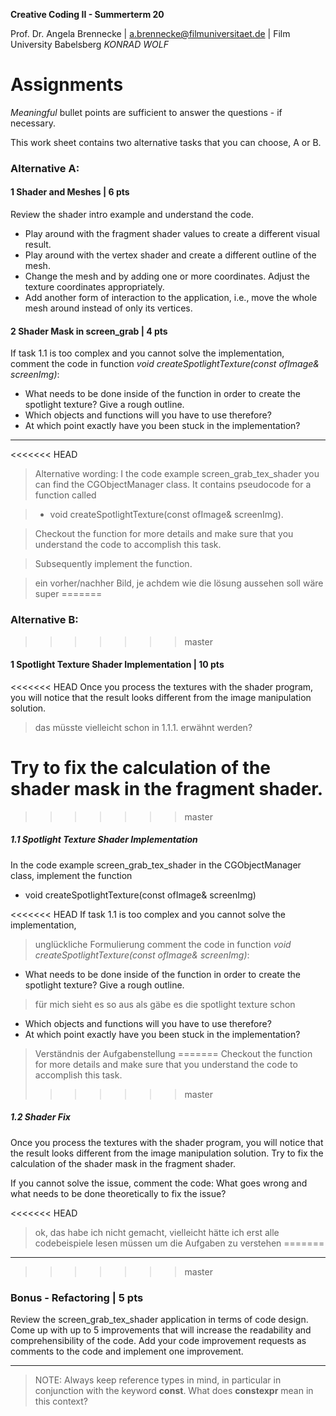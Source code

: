 <!-- ---  
title: Creative Coding II
author: Angela Brennecke
affiliation: Film University Babelsberg KONRAD WOLF
date: Summer term 20
---   -->
**Creative Coding II - Summerterm 20**

Prof. Dr. Angela Brennecke | a.brennecke@filmuniversitaet.de | Film University Babelsberg *KONRAD WOLF*


# Assignments

_Meaningful_ bullet points are sufficient to answer the questions - if necessary.

This work sheet contains two alternative tasks that you can choose, A or B.

### Alternative A:

#### 1 Shader and Meshes | 6 pts

Review the shader intro example and understand the code. 

- Play around with the fragment shader values to create a different visual result.
- Play around with the vertex shader and create a different outline of the mesh.
- Change the mesh and by adding one or more coordinates. Adjust the texture coordinates appropriately. 
- Add another form of interaction to the application, i.e., move the whole mesh around instead of only its vertices.

#### 2 Shader Mask in screen_grab | 4 pts

If task 1.1 is too complex and you cannot solve the implementation, comment the code in function *void createSpotlightTexture(const ofImage& screenImg)*:
- What needs to be done inside of the function in order to create the spotlight texture? Give a rough outline.
- Which objects and functions will you have to use therefore? 
- At which point exactly have you been stuck in the implementation?

--- 

<<<<<<< HEAD
> Alternative wording: I the code example screen_grab_tex_shader you can find the CGObjectManager class. It contains pseudocode for a function called

> - void createSpotlightTexture(const ofImage& screenImg).

> Checkout the function for more details and make sure that you understand the code to accomplish this task.

> Subsequently implement the function. 

> ein vorher/nachher Bild, je achdem wie die lösung aussehen soll wäre super 
=======
### Alternative B: 
>>>>>>> master

#### 1 Spotlight Texture Shader Implementation | 10 pts

<<<<<<< HEAD
Once you process the textures with the shader program, you will notice that the result looks different from the image manipulation solution.

> das müsste vielleicht schon in 1.1.1. erwähnt werden?

Try to fix the calculation of the shader mask in the fragment shader. 
=======
>>>>>>> master

##### 1.1 Spotlight Texture Shader Implementation

In the code example screen_grab_tex_shader in the CGObjectManager class, implement the function 

- void createSpotlightTexture(const ofImage& screenImg)

<<<<<<< HEAD
If task 1.1 is too complex and you cannot solve the implementation, 
> unglückliche Formulierung
comment the code in function *void createSpotlightTexture(const ofImage& screenImg)*:
- What needs to be done inside of the function in order to create the spotlight texture? Give a rough outline.
>  für mich sieht es so aus als gäbe es die  spotlight texture schon
- Which objects and functions will you have to use therefore? 
- At which point exactly have you been stuck in the implementation?
> Verständnis der Aufgabenstellung
=======
Checkout the function for more details and make sure that you understand the code to accomplish this task.
>>>>>>> master

##### 1.2 Shader Fix

Once you process the textures with the shader program, you will notice that the result looks different from the image manipulation solution. Try to fix the calculation of the shader mask in the fragment shader. 

If you cannot solve the issue, comment the code: What goes wrong and what needs to be done theoretically to fix the issue?

<<<<<<< HEAD
> ok, das habe ich nicht gemacht, vielleicht hätte ich erst alle codebeispiele lesen müssen um die Aufgaben zu verstehen
=======
---
>>>>>>> master

### Bonus - Refactoring | 5 pts

Review the screen_grab_tex_shader application in terms of code design. Come up with up to 5 improvements that will increase the readability and comprehensibility of the code. Add your code improvement requests as comments to the code and implement one improvement.

--- 

> NOTE: Always keep reference types in mind, in particular in conjunction with the keyword **const**.
> What does **constexpr** mean in this context?
